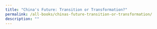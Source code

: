 ```yaml
---
title: "China's Future: Transition or Transformation?"
permalink: /all-books/chinas-future-transition-or-transformation/
description: ""
---
```

